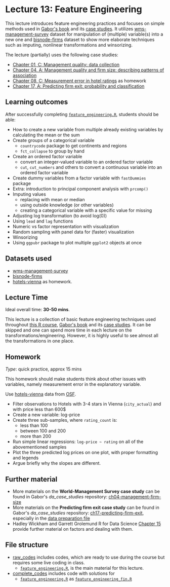 # Lecture 13: Feature Engineering

This lecture introduces feature engineering practices and focuses on simple methods used in [Gabor's book](https://gabors-data-analysis.com/) and its [case studies]((https://github.com/gabors-data-analysis/da_case_studies)). It utilizes [wms-management-survey](https://gabors-data-analysis.com/datasets/#wms-management-survey) dataset for manipulation of (multiple) variable(s) into a new one and [bisnode-firms](https://gabors-data-analysis.com/datasets/#bisnode-firms) dataset to show more elaborate techniques such as imputing, nonlinear transformations and winsorizing.


The lecture (partially) uses the following case studies:
  - [Chapter 01, C: Management quality: data collection](https://gabors-data-analysis.com/casestudies/#ch01c-management-quality-data-collection)
  - [Chapter 04, A: Management quality and firm size: describing patterns of association](https://gabors-data-analysis.com/casestudies/#ch04a-management-quality-and-firm-size-describing-patterns-of-association)
  - [Chapter 08, C: Measurement error in hotel ratings](https://gabors-data-analysis.com/casestudies/#ch08c-measurement-error-in-hotel-ratings) as homework
  - [Chapter 17, A: Predicting firm exit: probability and classification](https://gabors-data-analysis.com/casestudies/#ch17a-predicting-firm-exit-probability-and-classification)


## Learning outcomes
After successfully completing [`feature_engineering.R`](https://github.com/gabors-data-analysis/da-coding-rstats/blob/main/lecture13-feature-engineering/raw_codes/feature_engineering.R), students should be able:

- How to create a new variable from multiple already existing variables by calculating the mean or the sum
- Create groups of a categorical variable
  - `countrycode` package to get continents and regions
  - `fct_collapse` to group by hand
- Create an ordered factor variable
  - convert an integer-valued variable to an ordered factor variable     
  - `cut`, `cut_numbers` and others to convert a continuous variable into an ordered factor variable
- Create dummy variables from a factor variable with `fastDummies` package
- Extra: introduction to principal component analysis with `prcomp()`
- Imputing values
  - replacing with mean or median
  - using outside knowledge (or other variables)
  - creating a categorical variable with a specific value for missing
- Adjusting log transformation (to avoid log(0))
- Using `lead` and `lag` functions
- Numeric vs factor representation with visualization
- Random sampling with panel data for (faster) visualization
- Winsorizing 
- Using `ggpubr` package to plot multiple `ggplot2` objects at once

## Datasets used

- [wms-management-survey](https://gabors-data-analysis.com/datasets/#wms-management-survey)
- [bisnode-firms](https://gabors-data-analysis.com/datasets/#bisnode-firms)
- [hotels-vienna](https://gabors-data-analysis.com/datasets/#hotels-vienna) as homework.

## Lecture Time

Ideal overall time: **30-50 mins**.

This lecture is a collection of basic feature engineering techniques used throughout [this R course](https://github.com/gabors-data-analysis/da-coding-rstats), [Gabor's book](https://gabors-data-analysis.com/) and its [case studies](https://github.com/gabors-data-analysis/da_case_studies). It can be skipped and one can spend more time in each lecture on the transformations/engineering. However, it is highly useful to see almost all the transformations in one place.

## Homework

*Type*: quick practice, approx 15 mins

This homework should make students think about other issues with variables, namely measurement error in the explanatory variable.

Use [hotels-vienna](https://gabors-data-analysis.com/datasets/#hotels-vienna) data from [OSF](https://osf.io/y6jvb/). 

  - Filter observations to Hotels with 3-4 stars in Vienna (`city_actual`) and with price less than 600$
  - Create a new variable: log-price
  - Create three sub-samples, where `rating_count` is:
    - less than 100
    - between 100 and 200
    - more than 200
  - Run simple linear regressions: `log-price ~ rating` on all of the abovementioned samples
  - Plot the three predicted log prices on one plot, with proper formatting and legends
  - Argue briefly why the slopes are different.


## Further material
  - More materials on the **World-Management Survey case study** can be found in Gabor's *da_case_studies* repository: [ch04-management-firm-size](https://github.com/gabors-data-analysis/da_case_studies/tree/master/ch04-management-firm-size)
  - More materials on the **Predicting firm exit case study** can be found in Gabor's *da_case_studies* repository: [ch17-predicting-firm-exit](https://github.com/gabors-data-analysis/da_case_studies/blob/master/ch17-predicting-firm-exit), especially in the [data preparation file](https://github.com/gabors-data-analysis/da_case_studies/blob/master/ch17-predicting-firm-exit/ch17-firm-exit-data-prep.R)
  - Hadley Wickham and Garrett Grolemund R for Data Science [Chapter 15](https://r4ds.had.co.nz/factors.html) provide further material on factors and dealing with them.


## File structure
  
  - [raw_codes](https://github.com/gabors-data-analysis/da-coding-rstats/blob/main/lecture13-feature-engineering/raw_codes/) includes codes, which are ready to use during the course but requires some live coding in class.
    - [`feature_engineering.R`](https://github.com/gabors-data-analysis/da-coding-rstats/blob/main/lecture13-feature-engineering/raw_codes/feature_engineering.R), is the main material for this lecture.
  - [complete_codes](https://github.com/gabors-data-analysis/da-coding-rstats/blob/main/lecture13-feature-engineering/complete_codes/) includes code with solutions for 
    - [`feature_engineering.R`](https://github.com/gabors-data-analysis/da-coding-rstats/blob/main/lecture13-feature-engineering/raw_codes/feature_engineering.R) as [`feature_engineering_fin.R`](https://github.com/gabors-data-analysis/da-coding-rstats/blob/main/lecture13-feature-engineering/complete_codes/feature_engineering_fin.R)
